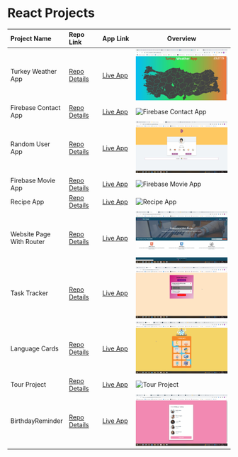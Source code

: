 # React Projects


<table class="table">  
  <thead>
    <tr>
      <th align="left" width="15%">Project Name</th>
      <th align="left" width="15%">Repo Link</th>
      <th align="left" width="15%">App Link</th>
      <th align="center">Overview</th>
    </tr>
  </thead>
  <tbody>
  <tr>
      <td>Turkey Weather App</td>
      <td><a href="https://github.com/cemispirli/weather-turkey-map" target="_blank">Repo Details</td>
      <td><a href="https://weather-turkey.netlify.app/" target="_blank">Live App</td>
      <td><img src="https://raw.githubusercontent.com/cemispirli/weather-turkey-map/master/Weather-turkey.gif" alt="Turkey Weather App"></td>
    </tr>
     <tr>
      <td>Firebase Contact App</td>
      <td><a href="https://github.com/cemispirli/firebase-contact-app" target="_blank">Repo Details</td>
      <td><a href="https://firebase-contact-app08.netlify.app/" target="_blank">Live App</td>
      <td><img src="https://raw.githubusercontent.com/cemispirli/firebase-contact-app/2d1f84d762ffe4333a15456e43512c4de4d99b20/firabasecontactapp.gif" alt="Firebase Contact App"></td>
    </tr>
    <tr>
      <td>Random User App</td>
      <td><a href="https://github.com/cemispirli/Random-User-App-2" target="_blank">Repo Details</td>
      <td><a href="https://random-user-app8.netlify.app/" target="_blank">Live App</td>
      <td><img src="https://raw.githubusercontent.com/cemispirli/Random-User-App-2/master/randomuserapp.gif" alt="Random User App"></td>
    </tr>
    <tr>
      <td>Firebase Movie App</td>
      <td><a href="https://github.com/cemispirli/firebase-movie-app" target="_blank">Repo Details</td>
      <td><a href="https://firebase-movie-app.netlify.app/" target="_blank">Live App</td>
      <td><img src="https://raw.githubusercontent.com/cemispirli/firebase-movie-app/master/reactmovieapp.gif" alt="Firebase Movie App"></td>
    </tr>
    <tr>
      <td>Recipe App</td>
      <td><a href="https://github.com/cemispirli/recipe-app" target="_blank">Repo Details</td>
      <td><a href="https://recipe-app-github.netlify.app/" target="_blank">Live App</td>
      <td><img src="https://raw.githubusercontent.com/cemispirli/recipe-app/master/recipeapp.gif" alt="Recipe App"></td>
    </tr>
    <tr>
      <td>Website Page With Router</td>
      <td><a href="https://github.com/cemispirli/website-page-with-router" target="_blank">Repo Details</td>
      <td><a href="https://website-page-with-router.netlify.app/" target="_blank">Live App</td>
      <td><img src="https://raw.githubusercontent.com/cemispirli/website-page-with-router/master/website-page-with-router.gif" alt="Website Page With Router"></td>
    </tr>
    <tr>
      <td>Task Tracker</td>
      <td><a href="https://github.com/cemispirli/task-tracker" target="_blank">Repo Details</td>
      <td><a href="https://cemispirli.github.io/task-tracker/" target="_blank">Live App</td>
      <td><img src="https://raw.githubusercontent.com/cemispirli/task-tracker/master/tasktracker.gif" alt="Task Tracker"></td>
    </tr>
    <tr>
      <td>Language Cards</td>
      <td><a href="https://github.com/cemispirli/language-cards" target="_blank">Repo Details</td>
      <td><a href="https://cemispirli.github.io/language-cards/" target="_blank">Live App</td>
      <td><img src="https://raw.githubusercontent.com/cemispirli/language-cards/master/languagecard.gif" alt="languageCards"></td>
    </tr>
    <tr>
      <td>Tour Project</td>
      <td><a href="https://github.com/cemispirli/tour-project" target="_blank">Repo Details</td>
      <td><a href="https://cemispirli.github.io/tour-project/" target="_blank">Live App</td>
      <td><img src="https://raw.githubusercontent.com/cemispirli/tour-project/master/tourproject.gif" alt="Tour Project"></td>
    </tr>
    <tr>
      <td>BirthdayReminder</td>
      <td><a href="https://github.com/cemispirli/birthdayreminder" target="_blank">Repo Details</td>
      <td><a href="https://cemispirli.github.io/birthdayreminder/" target="_blank">Live App</td>
      <td><img src="https://raw.githubusercontent.com/cemispirli/birthdayreminder/master/birthdayreminder.gif" alt="BirthdayReminder"></td>
    </tr>
   </tbody>
</table>